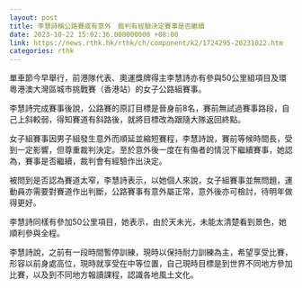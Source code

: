 ```yaml
---
layout: post
title: 李慧詩稱公路賽或有意外　裁判有經驗決定賽事是否繼續
date: 2023-10-22 15:02:36.000000000 +08:00
link: https://news.rthk.hk/rthk/ch/component/k2/1724295-20231022.htm
categories: rthk
---
```


單車節今早舉行，前港隊代表、奧運獎牌得主李慧詩亦有參與50公里組項目及環粵港澳大灣區城市挑戰賽（香港站）的女子公路組賽事。

李慧詩完成賽事後說，公路賽的原訂目標是晉身前8名，賽前無試過賽事路段，自己上斜較弱，得知賽道有斜路後，就將目標改為跟隨大隊返回終點。

女子組賽事因男子組發生意外而順延並縮短賽程，李慧詩說，賽前等候時間長，受到一定影響，但尊重裁判決定。至於意外後一度在有傷者的情況下繼續賽事，她認為，賽事是否繼續，裁判會有經驗作出決定。

被問到是否認為賽道太窄，李慧詩表示，以她個人來說，女子組賽事並無問題，運動員亦需要對賽道作出判斷，公路賽事有意外屬正常，意外後亦可檢討，待明年做得更好。

李慧詩同樣有參加50公里項目，她表示，由於天未光，未能太清楚看到景色，她順利參與全程。

李慧詩說，之前有一段時間暫停訓練，現時以保持耐力訓練為主，希望享受比賽，形容以前身處高位，現時就享受在中等位置，自己現時目標是到世界不同地方參加比賽，以及到不同地方報讀課程，認識各地風土文化。
